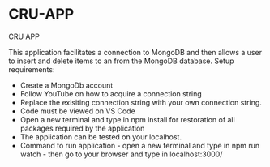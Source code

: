 # CRU-APP
CRU APP

This application facilitates a connection to MongoDB and then allows a user to insert and delete items to an from the MongoDB database. Setup requirements:

- Create a MongoDb account 
- Follow YouTube on how to acquire a connection string 
- Replace the exisiting connection string with your own connection string.
- Code must be viewed on VS Code
- Open a new terminal and type in npm install for restoration of all packages required by the application
- The application can be tested on your localhost. 
- Command to run application - open a new terminal and type in npm run watch - then go to your browser and type in localhost:3000/
